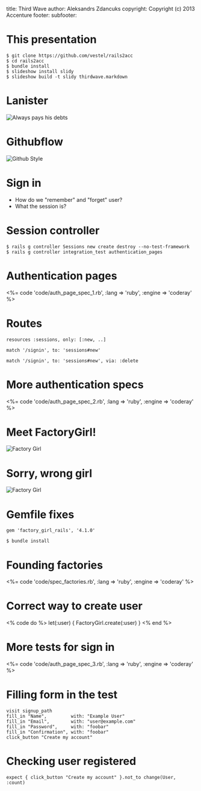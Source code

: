 title: Third Wave
author: Aleksandrs Zdancuks
copyright: Copyright (c) 2013 Accenture
footer:
subfooter:


This presentation
=================

    $ git clone https://github.com/vestel/rails2acc
    $ cd rails2acc
    $ bundle install
    $ slideshow install slidy
    $ slideshow build -t slidy thirdwave.markdown


Lanister
========
![Always pays his debts](images/lanister.png)


Githubflow
==========
![Github Style](images/githubstyle.png)


Sign in
=======

* How do we "remember" and "forget" user?
* What the session is?


Session controller
==================

    $ rails g controller Sessions new create destroy --no-test-framework
    $ rails g controller integration_test authentication_pages


Authentication pages
====================

<%= code 'code/auth_page_spec_1.rb', :lang => 'ruby', :engine => 'coderay' %>


Routes
======

`resources :sessions, only: [:new, ..]`

`match '/signin', to: 'sessions#new'`

`match '/signin', to: 'sessions#new', via: :delete`


More authentication specs
=========================

<%= code 'code/auth_page_spec_2.rb', :lang => 'ruby', :engine => 'coderay' %>


Meet FactoryGirl!
=================
![Factory Girl](images/factory_girl_1.jpg)


Sorry, wrong girl
=================
![Factory Girl](images/factory_girl_2.jpg)


Gemfile fixes
=============

    gem 'factory_girl_rails', '4.1.0'

    $ bundle install


Founding factories
==================

<%= code 'code/spec_factories.rb', :lang => 'ruby', :engine => 'coderay' %>


Correct way to create user
==========================

<% code do %>
    let(:user) { FactoryGirl.create(:user) }
<% end %>


More tests for sign in
==================

<%= code 'code/auth_page_spec_3.rb', :lang => 'ruby', :engine => 'coderay' %>


Filling form in the test
========================

    visit signup_path
    fill_in "Name",         with: "Example User"
    fill_in "Email",        with: "user@example.com"
    fill_in "Password",     with: "foobar"
    fill_in "Confirmation", with: "foobar"
    click_button "Create my account"


Checking user registered
========================

    expect { click_button "Create my account" }.not_to change(User, :count)


